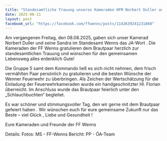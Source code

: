 ```yaml
---
title: "Standesamtliche Trauung unseres Kameraden HFM Norbert Duller und seiner Sandra"
date: 2025-08-11
layout: post
facebook_url: "https://facebook.com/ffwenns/posts/1142639241231860"
---
```

Am vergangenen Freitag, den 08.08.2025, gaben sich unser Kamerad Norbert Duller und seine Sandra im Standesamt Wenns das JA-Wort . Die Kameraden der FF Wenns  gratulieren dem Brautpaar herzlich zur standesamtlichen Trauung und wünschen für den gemeinsamen Lebensweg alles erdenklich Gute! 

Die Gruppe 5 samt dem Kommando ließ es sich nicht nehmen, dem frisch vermählten Paar persönlich zu gratulieren  und die besten Wünsche der Wenner Feuerwehr zu überbringen. Als Zeichen der Wertschätzung für die Einladung der Feuerwehrkameraden wurde ein handgeschnitzter Hl. Florian  überreicht. Im Anschluss wurde das Brautpaar feierlich unter den „Schlauchbuchten“ begleitet. 

Es war schöner und stimmungsvoller Tag, den wir gerne mit dem Brautpaar gefeiert haben . Wir wünschen euch für eure gemeinsame Zukunft nur das Beste – viel Glück , Liebe  und Gesundheit !

Eure Kameraden und Freunde der FF Wenns 

Details:
Fotos: MS - FF-Wenns
Bericht: PP - ÖA-Team
